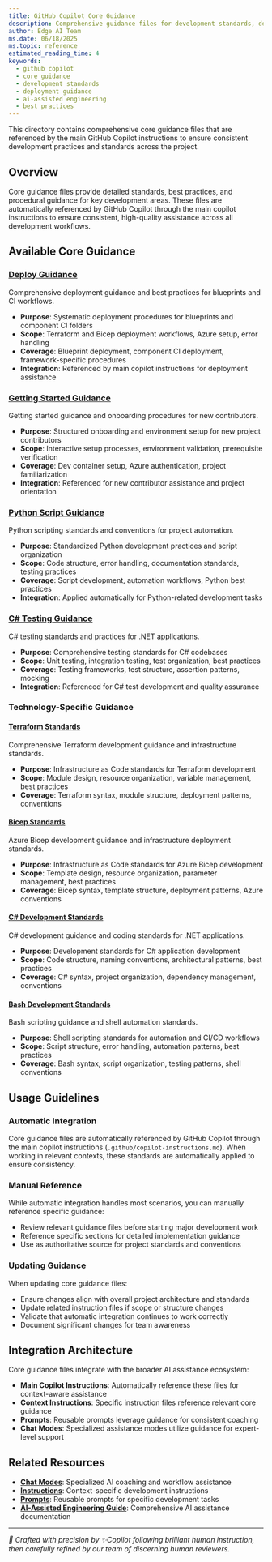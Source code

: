```yaml
---
title: GitHub Copilot Core Guidance
description: Comprehensive guidance files for development standards, deployment practices, and AI-assisted engineering workflows
author: Edge AI Team
ms.date: 06/18/2025
ms.topic: reference
estimated_reading_time: 4
keywords:
  - github copilot
  - core guidance
  - development standards
  - deployment guidance
  - ai-assisted engineering
  - best practices
---
```


This directory contains comprehensive core guidance files that are referenced by the main GitHub Copilot instructions to ensure consistent development practices and standards across the project.

## Overview

Core guidance files provide detailed standards, best practices, and procedural guidance for key development areas. These files are automatically referenced by GitHub Copilot through the main copilot instructions to ensure consistent, high-quality assistance across all development workflows.

## Available Core Guidance

### [Deploy Guidance](deploy.md)

Comprehensive deployment guidance and best practices for blueprints and CI workflows.

- **Purpose**: Systematic deployment procedures for blueprints and component CI folders
- **Scope**: Terraform and Bicep deployment workflows, Azure setup, error handling
- **Coverage**: Blueprint deployment, component CI deployment, framework-specific procedures
- **Integration**: Referenced by main copilot instructions for deployment assistance

### [Getting Started Guidance](getting-started.md)

Getting started guidance and onboarding procedures for new contributors.

- **Purpose**: Structured onboarding and environment setup for new project contributors
- **Scope**: Interactive setup processes, environment validation, prerequisite verification
- **Coverage**: Dev container setup, Azure authentication, project familiarization
- **Integration**: Referenced for new contributor assistance and project orientation

### [Python Script Guidance](python-script.md)

Python scripting standards and conventions for project automation.

- **Purpose**: Standardized Python development practices and script organization
- **Scope**: Code structure, error handling, documentation standards, testing practices
- **Coverage**: Script development, automation workflows, Python best practices
- **Integration**: Applied automatically for Python-related development tasks

### [C# Testing Guidance](csharp-tests.md)

C# testing standards and practices for .NET applications.

- **Purpose**: Comprehensive testing standards for C# codebases
- **Scope**: Unit testing, integration testing, test organization, best practices
- **Coverage**: Testing frameworks, test structure, assertion patterns, mocking
- **Integration**: Referenced for C# test development and quality assurance

### Technology-Specific Guidance

#### [Terraform Standards](terraform/)

Comprehensive Terraform development guidance and infrastructure standards.

- **Purpose**: Infrastructure as Code standards for Terraform development
- **Scope**: Module design, resource organization, variable management, best practices
- **Coverage**: Terraform syntax, module structure, deployment patterns, conventions

#### [Bicep Standards](bicep/)

Azure Bicep development guidance and infrastructure deployment standards.

- **Purpose**: Infrastructure as Code standards for Azure Bicep development
- **Scope**: Template design, resource organization, parameter management, best practices
- **Coverage**: Bicep syntax, template structure, deployment patterns, Azure conventions

#### [C# Development Standards](csharp/)

C# development guidance and coding standards for .NET applications.

- **Purpose**: Development standards for C# application development
- **Scope**: Code structure, naming conventions, architectural patterns, best practices
- **Coverage**: C# syntax, project organization, dependency management, conventions

#### [Bash Development Standards](bash/)

Bash scripting guidance and shell automation standards.

- **Purpose**: Shell scripting standards for automation and CI/CD workflows
- **Scope**: Script structure, error handling, automation patterns, best practices
- **Coverage**: Bash syntax, script organization, testing patterns, shell conventions

## Usage Guidelines

### Automatic Integration

Core guidance files are automatically referenced by GitHub Copilot through the main copilot instructions (`.github/copilot-instructions.md`). When working in relevant contexts, these standards are automatically applied to ensure consistency.

### Manual Reference

While automatic integration handles most scenarios, you can manually reference specific guidance:

- Review relevant guidance files before starting major development work
- Reference specific sections for detailed implementation guidance
- Use as authoritative source for project standards and conventions

### Updating Guidance

When updating core guidance files:

- Ensure changes align with overall project architecture and standards
- Update related instruction files if scope or structure changes
- Validate that automatic integration continues to work correctly
- Document significant changes for team awareness

## Integration Architecture

Core guidance files integrate with the broader AI assistance ecosystem:

- **Main Copilot Instructions**: Automatically reference these files for context-aware assistance
- **Context Instructions**: Specific instruction files reference relevant core guidance
- **Prompts**: Reusable prompts leverage guidance for consistent coaching
- **Chat Modes**: Specialized assistance modes utilize guidance for expert-level support

## Related Resources

- **[Chat Modes](../.github/chatmodes/README.md)**: Specialized AI coaching and workflow assistance
- **[Instructions](../.github/instructions/README.md)**: Context-specific development instructions
- **[Prompts](../.github/prompts/README.md)**: Reusable prompts for specific development tasks
- **[AI-Assisted Engineering Guide](../docs/contributing/ai-assisted-engineering.md)**: Comprehensive AI assistance documentation

---

<!-- markdownlint-disable MD036 -->
*🤖 Crafted with precision by ✨Copilot following brilliant human instruction,
then carefully refined by our team of discerning human reviewers.*
<!-- markdownlint-enable MD036 -->
